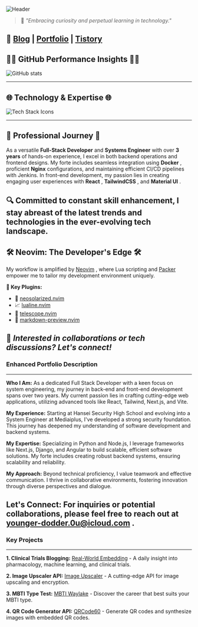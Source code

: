 ![Header](https://capsule-render.vercel.app/api?type=waving&color=0A0A0A&height=250&section=header&text=Hi,%20I%27m%20Doyeon!&fontAlign=50&fontAlignY=40&fontSize=90&desc=Innovative%20Full-Stack%20Developer%20&%20Systems%20Engineer&descAlign=60&descAlignY=60&descSize=20&fontColor=ffffff) 

> 💬 *"Embracing curiosity and perpetual learning in technology."*<div align="center">

🔗 [Blog](https://blog.waylake.com/)  | [Portfolio](https://portfolio.waylake.com/)  | [Tistory](http://real-world-embedding.tistory.com/) </div>
---

## 👩‍💻 **GitHub Performance Insights**  👩‍💻<div align="center">

![GitHub stats](https://github-readme-stats.vercel.app/api?username=waylake&hide_title=true&show_icons=true&include_all_commits=true&theme=vision-friendly-dark&border_radius=15) 

---

## 🌐 **Technology & Expertise**  🌐<div align="center">

![Tech Stack Icons](https://skillicons.dev/icons?i=python,javascript,react,tailwind,materialui,docker,nginx,mysql,django,nodejs,jenkins) 

---

## 🌟 **Professional Journey**  🌟

As a versatile **Full-Stack Developer**  and **Systems Engineer**  with over **3 years**  of hands-on experience, I excel in both backend operations and frontend designs. My forte includes seamless integration using **Docker** , proficient **Nginx**  configurations, and maintaining efficient CI/CD pipelines with Jenkins. In front-end development, my passion lies in creating engaging user experiences with **React** , **TailwindCSS** , and **Material UI** .

🔍 Committed to constant skill enhancement, I stay abreast of the latest trends and technologies in the ever-evolving tech landscape.
---
## 🛠️ **Neovim: The Developer's Edge**  🛠️

My workflow is amplified by [Neovim](https://neovim.io/) , where Lua scripting and [Packer](https://github.com/wbthomason/packer.nvim)  empower me to tailor my development environment uniquely.

**📌 Key Plugins:**  
- 🌅 [neosolarized.nvim](https://github.com/svrana/neosolarized.nvim) 
- 📈 [lualine.nvim](https://github.com/nvim-lualine/lualine.nvim) 
- 🔭 [telescope.nvim](https://github.com/nvim-telescope/telescope.nvim) 
- 📝 [markdown-preview.nvim](https://github.com/iamcco/markdown-preview.nvim)<div align="center">

📩 *Interested in collaborations or tech discussions? Let's connect!*</div>
---
### Enhanced Portfolio Description
---

**Who I Am:**  As a dedicated Full Stack Developer with a keen focus on system engineering, my journey in back-end and front-end development spans over two years. My current passion lies in crafting cutting-edge web applications, utilizing advanced tools like React, Tailwind, Next.js, and Vite.

**My Experience:**  Starting at Hansei Security High School and evolving into a System Engineer at Mediaiplus, I've developed a strong security foundation. This journey has deepened my understanding of software development and backend systems.

**My Expertise:**  Specializing in Python and Node.js, I leverage frameworks like Next.js, Django, and Angular to build scalable, efficient software solutions. My forte includes creating robust backend systems, ensuring scalability and reliability.

**My Approach:**  Beyond technical proficiency, I value teamwork and effective communication. I thrive in collaborative environments, fostering innovation through diverse perspectives and dialogue.

**Let's Connect:**  For inquiries or potential collaborations, please feel free to reach out at [younger-dodder.0u@icloud.com](mailto:younger-dodder.0u@icloud.com) .
---
### Key Projects
---

**1. Clinical Trials Blogging:**  [Real-World Embedding](http://real-world-embedding.tistory.com/)  - A daily insight into pharmacology, machine learning, and clinical trials.

**2. Image Upscaler API:**  [Image Upscaler](https://rapidapi.com/i2000i/api/image-upsclaer)  - A cutting-edge API for image upscaling and encryption.

**3. MBTI Type Test:**  [MBTI Waylake](https://mbti.waylake.com/)  - Discover the career that best suits your MBTI type.

**4. QR Code Generator API:**  [QRCode60](https://rapidapi.com/i2000i/api/qrcode60)  - Generate QR codes and synthesize images with embedded QR codes.
